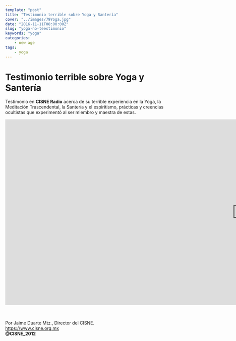 ```yaml
---
template: "post"
title: "Testimonio terrible sobre Yoga y Santería"
cover: "../images/79Yoga.jpg"
date: "2016-11-11T08:00:00Z"
slug: "yoga-no-teestimonio"
keywords: "yoga"
categories: 
    - new age
tags: 
    - yoga
---
```


# Testimonio terrible sobre Yoga y Santería
Testimonio en **CISNE Radio** acerca de su terrible experiencia en la Yoga, la Meditación Trascendental, la Santería y el espiritismo, prácticas y creencias ocultistas que experimentó al ser miembro y maestra de estas.


<iframe width="1520" height="589" src="https://www.youtube.com/embed/2H-ZYz3aS4c" title="YouTube video player" frameborder="0" allow="accelerometer; autoplay; clipboard-write; encrypted-media; gyroscope; picture-in-picture" allowfullscreen></iframe>

<br/><br/>
Por Jaime Duarte Mtz., Director del CISNE.  
<https://www.cisne.org.mx>  
**@CISNE_2012**
